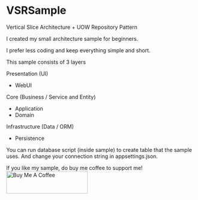 # VSRSample
Vertical Slice Architecture + UOW Repository Pattern

I created my small architecture sample for beginners.

I prefer less coding and keep everything simple and short.

This sample consists of 3 layers

Presentation (UI)
- WebUI

Core (Business / Service and Entity)
- Application
- Domain

Infrastructure (Data / ORM)
- Persistence

You can run database script (inside sample) to create table that the sample uses. And change your connection string in appsettings.json.

If you like my sample, do buy me coffee to support me!<br>
<a href="https://www.buymeacoffee.com/sgashua" target="_blank"><img src="https://cdn.buymeacoffee.com/buttons/v2/default-yellow.png" alt="Buy Me A Coffee" style="height: 60px !important;width: 217px !important;" ></a>
